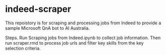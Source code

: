 # indeed-scraper
This repoistory is for scraping and processing jobs from Indeed to provide a sample Microsoft QnA bot to AI Australia.

Steps. Run Scraping jobs from Indeed.ipynb to collect job information. Then run scraper.rmd to process job urls and filter key skills from the key selection criteria. 
